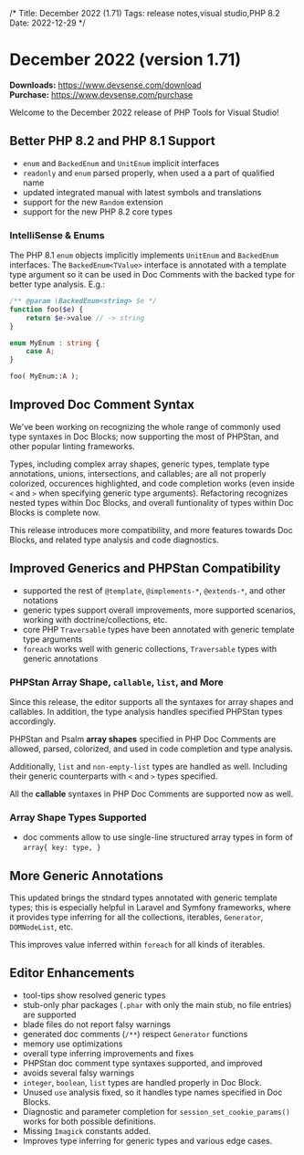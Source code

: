 /*
Title: December 2022 (1.71)
Tags: release notes,visual studio,PHP 8.2
Date: 2022-12-29
*/

# December 2022 (version 1.71)

**Downloads:** https://www.devsense.com/download<br/>
**Purchase:** https://www.devsense.com/purchase

Welcome to the December 2022 release of PHP Tools for Visual Studio!

## Better PHP 8.2 and PHP 8.1 Support

- `enum` and `BackedEnum` and `UnitEnum` implicit interfaces
- `readonly` and `enum` parsed properly, when used a a part of qualified name
- updated integrated manual with latest symbols and translations
- support for the new `Random` extension
- support for the new PHP 8.2 core types

### IntelliSense &amp; Enums

The PHP 8.1 `enum` objects implicitly implements `UnitEnum` and `BackedEnum` interfaces. The `BackedEnum<TValue>` interface is annotated with a template type argument so it can be used in Doc Comments with the backed type for better type analysis. E.g.:

```php
/** @param \BackedEnum<string> $e */
function foo($e) {
    return $e->value // -> string
}

enum MyEnum : string {
    case A;
}

foo( MyEnum::A );
```

## Improved Doc Comment Syntax

We've been working on recognizing the whole range of commonly used type syntaxes in Doc Blocks; now supporting the most of PHPStan, and other popular linting frameworks.

Types, including complex array shapes, generic types, template type annotations, unions, intersections, and callables; are all not properly colorized, occurences highlighted, and code completion works (even inside `<` and `>` when specifying generic type arguments). Refactoring recognizes nested types within Doc Blocks, and overall funtionality of types within Doc Blocks is complete now.

This release introduces more compatibility, and more features towards Doc Blocks, and related type analysis and code diagnostics.

## Improved Generics and PHPStan Compatibility

- supported the rest of `@template`, `@implements-*`, `@extends-*`, and other notations
- generic types support overall improvements, more supported scenarios, working with doctrine/collections, etc.
- core PHP `Traversable` types have been annotated with generic template type arguments
- `foreach` works well with generic collections, `Traversable` types with generic annotations

### PHPStan Array Shape, `callable`, `list`, and More

Since this release, the editor supports all the syntaxes for array shapes and callables. In addition, the type analysis handles specified PHPStan types accordingly.

PHPStan and Psalm  **array shapes** specified in PHP Doc Comments are allowed, parsed, colorized, and used in code completion and type analysis.

Additionally, `list` and `non-empty-list` types are handled as well. Including their generic counterparts with `<` and `>` types specified.

All the **callable** syntaxes in PHP Doc Comments are supported now as well.

### Array Shape Types Supported

- doc comments allow to use single-line structured array types in form of `array{ key: type, }`

## More Generic Annotations

This updated brings the stndard types annotated with generic template types; this is especially helpful in Laravel and Symfony frameworks, where it provides type inferring for all the collections, iterables, `Generator`, `DOMNodeList`, etc.

This improves value inferred within `foreach` for all kinds of iterables.

## Editor Enhancements

- tool-tips show resolved generic types
- stub-only phar packages (`.phar` with only the main stub, no file entries) are supported
- blade files do not report falsy warnings
- generated doc comments (`/**`) respect `Generator` functions
- memory use optimizations
- overall type inferring improvements and fixes
- PHPStan doc comment type syntaxes supported, and improved
- avoids several falsy warnings
- `integer`, `boolean`, `list` types are handled properly in Doc Block.
- Unused `use` analysis fixed, so it handles type names specified in Doc Blocks.
- Diagnostic and parameter completion for `session_set_cookie_params()` works for both possible definitions.
- Missing `Imagick` constants added.
- Improves type inferring for generic types and various edge cases.
